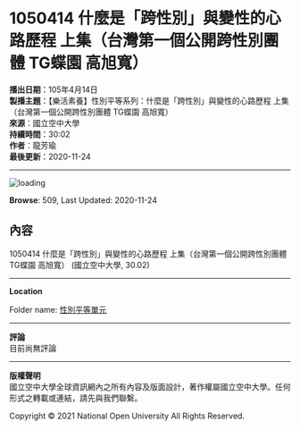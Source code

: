 # 1050414 什麼是「跨性別」與變性的心路歷程 上集（台灣第一個公開跨性別團體 TG蝶園 高旭寬）

**播出日期**：105年4月14日  
**製播主題**：【樂活素養】性別平等系列：什麼是「跨性別」與變性的心路歷程 上集（台灣第一個公開跨性別團體 TG蝶園 高旭寬）  
**來源**：國立空中大學  
**持續時間**：30:02  
**作者**：龍芳瑜  
**最後更新**：2020-11-24  

---

![loading](https://sys/res/icon/loading3.gif)

**Browse**: 509, Last Updated: 2020-11-24

## 內容
1050414 什麼是「跨性別」與變性的心路歷程 上集（台灣第一個公開跨性別團體 TG蝶園 高旭寬） (國立空中大學, 30.02)

---

**Location**  

Folder name: [性別平等單元](https://www.nou.edu.tw)

---

**評論**  
目前尚無評論

---

**版權聲明**  
國立空中大學全球資訊網內之所有內容及版面設計，著作權屬國立空中大學。任何形式之轉載或連結，請先與我們聯繫。

Copyright © 2021 National Open University All Rights Reserved.
<!-- tcd_original_link https://campusfms.nou.edu.tw/media/4795 -->
